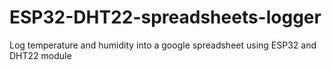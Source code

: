 # ESP32-DHT22-spreadsheets-logger
Log temperature and humidity into a google spreadsheet using ESP32 and DHT22 module
